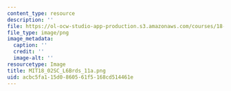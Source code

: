 ```yaml
---
content_type: resource
description: ''
file: https://ol-ocw-studio-app-production.s3.amazonaws.com/courses/18-02sc-multivariable-calculus-fall-2010/acbc5fa115d0860561f5168cd514461e_MIT18_02SC_L6Brds_11a.png
file_type: image/png
image_metadata:
  caption: ''
  credit: ''
  image-alt: ''
resourcetype: Image
title: MIT18_02SC_L6Brds_11a.png
uid: acbc5fa1-15d0-8605-61f5-168cd514461e
---
```

